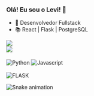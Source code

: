 ### Olá! Eu sou o Levi! 👋

- 🥇 Desenvolvedor Fullstack
- 📚 React | Flask | PostgreSQL

<a href="https://github.com/anuraghazra/github-readme-stats">
  <img align="center" src="https://github-readme-stats.vercel.app/api?username=spyvanilla&show_icons=true&theme=radical&count_private=true"/></br>
  <img align="center" src="https://github-readme-stats.vercel.app/api/top-langs/?username=spyvanilla&show_icons=true&theme=radical&count_private=true"/>
</a>

<div style="display: inline_block"><br>
  <img align="center" alt="Python" src="https://img.shields.io/badge/Python-14354C?style=for-the-badge&logo=python&logoColor=white">
  <img align="center" alt="Javascript" src="https://img.shields.io/badge/JavaScript-323330?style=for-the-badge&logo=javascript&logoColor=F7DF1E">
</div>
<div style="display: inline_block"><br>
  <img align="center" alt="FLASK" src="https://img.shields.io/badge/Flask-000000?style=for-the-badge&logo=flask&logoColor=white">
</div>

![Snake animation](https://github.com/spyvanilla/spyvanilla/blob/output/github-contribution-grid-snake.svg)
